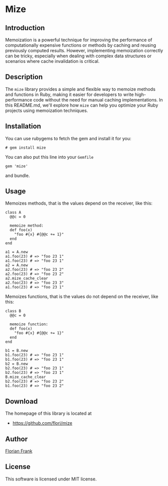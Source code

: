 # Mize

## Introduction

Memoization is a powerful technique for improving the performance of
computationally expensive functions or methods by caching and reusing
previously computed results. However, implementing memoization correctly can be
tricky, especially when dealing with complex data structures or scenarios where
cache invalidation is critical.

## Description

The `mize` library provides a simple and flexible way to memoize methods and
functions in Ruby, making it easier for developers to write high-performance
code without the need for manual caching implementations. In this README.md,
we'll explore how `mize` can help you optimize your Ruby projects using
memoization techniques.

## Installation

You can use rubygems to fetch the gem and install it for you:

    # gem install mize

You can also put this line into your `Gemfile`

    gem 'mize'

and bundle.

## Usage

Memoizes methods, that is the values depend on the receiver, like this:

```
class A
  @@c = 0

  memoize method:
  def foo(x)
    "foo #{x} #{@@c += 1}"
  end
end

a1 = A.new
a1.foo(23) # => "foo 23 1"
a1.foo(23) # => "foo 23 1"
a2 = A.new
a2.foo(23) # => "foo 23 2"
a2.foo(23) # => "foo 23 2"
a2.mize_cache_clear
a2.foo(23) # => "foo 23 3"
a1.foo(23) # => "foo 23 1"
```

Memoizes functions, that is the values do not depend on the receiver, like
this:

```
class B
  @@c = 0

  memoize function:
  def foo(x)
    "foo #{x} #{@@c += 1}"
  end
end

b1 = B.new
b1.foo(23) # => "foo 23 1"
b1.foo(23) # => "foo 23 1"
b2 = B.new
b2.foo(23) # => "foo 23 1"
b2.foo(23) # => "foo 23 1"
B.mize_cache_clear
b2.foo(23) # => "foo 23 2"
b1.foo(23) # => "foo 23 2"
```

## Download

The homepage of this library is located at

* https://github.com/flori/mize

## Author

[Florian Frank](mailto:flori@ping.de)

## License

This software is licensed under MIT license.
